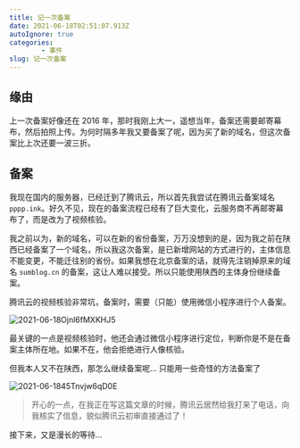```yaml
---
title: 记一次备案
date: 2021-06-18T02:51:07.913Z
autoIgnore: true
categories:
        - 事件
slug: 记一次备案
---
```


## 缘由

上一次备案好像还在 2016 年，那时我刚上大一，遥想当年，备案还需要邮寄幕布，然后拍照上传。为何时隔多年我又要备案了呢，因为买了新的域名，但这次备案比上次还要一波三折。

## 备案

我现在国内的服务器，已经迁到了腾讯云，所以首先我尝试在腾讯云备案域名 `pppp.ink`。好久不见，现在的备案流程已经有了巨大变化，云服务商不再邮寄幕布了，而是改为了视频核验。

我之前以为，新的域名，可以在新的省份备案，万万没想到的是，因为我之前在陕西已经备案了一个域名，所以我这次备案，是已新增网站的方式进行的，主体信息不能变更，不能迁往别的省份。如果我想在北京备案的话，就得先注销掉原来的域名 `sumblog.cn` 的备案，这让人难以接受。所以只能使用陕西的主体身份继续备案。

腾讯云的视频核验非常坑，备案时，需要（只能）使用微信小程序进行个人备案。

![2021-06-18Ojnl6fMXKHJ5](http://media.sumblog.cn/uPic/2021-06-18Ojnl6fMXKHJ5.png)

最关键的一点是视频核验时，他还会通过微信小程序进行定位，判断你是不是在备案主体所在地。如果不在，他会拒绝进行人像核验。

但我本人又不在陕西，那怎么继续备案呢... 只能用一些奇怪的方法备案了

![2021-06-1845Tnvjw6qD0E](http://media.sumblog.cn/uPic/2021-06-1845Tnvjw6qD0E.jpg)

> 开心的一点，在我正在写这篇文章的时候，腾讯云居然给我打来了电话，向我核实了信息，貌似腾讯云初审直接通过了！

接下来，又是漫长的等待... 
